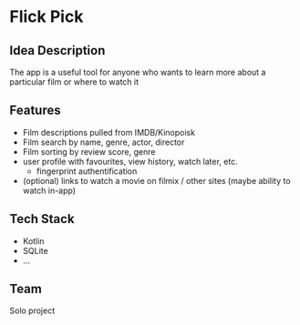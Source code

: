 # Flick Pick

## Idea Description
The app is a useful tool for anyone who wants to learn more about a particular film or where to watch it

## Features
- Film descriptions pulled from IMDB/Kinopoisk
- Film search by name, genre, actor, director
- Film sorting by review score, genre
- user profile with favourites, view history, watch later, etc.
  - fingerprint authentification
- (optional) links to watch a movie on filmix / other sites (maybe ability to watch in-app)

## Tech Stack
- Kotlin
- SQLite
- ...

## Team
Solo project
